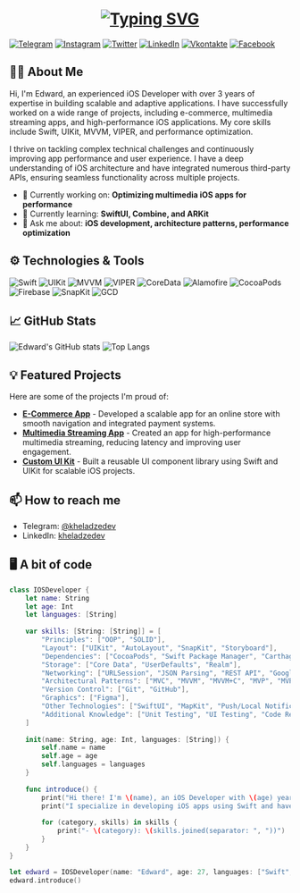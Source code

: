 <h1 align="center">
<a href="https://git.io/typing-svg"><img src="https://readme-typing-svg.herokuapp.com?font=Fira+Code&size=45&pause=1000&color=0EA293&center=true&vCenter=true&width=1000&lines=Hello+there!;I'm+Edward,+iOS+Developer" alt="Typing SVG" /></a>
</h1>

[![Telegram](https://img.shields.io/badge/-Telegram-090909?style=for-the-badge&logo=telegram&logoColor=27A0D9)](https://t.me/kheladzedev)
[![Instagram](https://img.shields.io/badge/-Instagram-090909?style=for-the-badge&logo=instagram&logoColor=B4068E)](https://www.instagram.com/kheladzedev)
[![Twitter](https://img.shields.io/badge/-Twitter-090909?style=for-the-badge&logo=Twitter&logoColor=1C9DEB)](https://twitter.com/kheladzedev)
[![LinkedIn](https://img.shields.io/badge/-LinkedIn-090909?style=for-the-badge&logo=linkedin&logoColor=007BB6)](https://www.linkedin.com/in/kheladzedev)
[![Vkontakte](https://img.shields.io/badge/-Vkontakte-090909?style=for-the-badge&logo=Vk&logoColor=4F7DB3)](https://vk.com/kheladzedev)
[![Facebook](https://img.shields.io/badge/-Facebook-090909?style=for-the-badge&logo=Facebook&logoColor=1195F5)](https://www.facebook.com/kheladzedev)

## 🧑‍💻 About Me
Hi, I'm Edward, an experienced iOS Developer with over 3 years of expertise in building scalable and adaptive applications. I have successfully worked on a wide range of projects, including e-commerce, multimedia streaming apps, and high-performance iOS applications. My core skills include Swift, UIKit, MVVM, VIPER, and performance optimization.

I thrive on tackling complex technical challenges and continuously improving app performance and user experience. I have a deep understanding of iOS architecture and have integrated numerous third-party APIs, ensuring seamless functionality across multiple projects.

- 🔭 Currently working on: **Optimizing multimedia iOS apps for performance**
- 🌱 Currently learning: **SwiftUI, Combine, and ARKit**
- 💬 Ask me about: **iOS development, architecture patterns, performance optimization**

## ⚙️ Technologies & Tools
![Swift](https://img.shields.io/badge/-Swift-090909?style=for-the-badge&logo=swift)
![UIKit](https://img.shields.io/badge/-UIKit-090909?style=for-the-badge&logo=uikit)
![MVVM](https://img.shields.io/badge/-MVVM-090909?style=for-the-badge&logo=mvvm)
![VIPER](https://img.shields.io/badge/-VIPER-090909?style=for-the-badge)
![CoreData](https://img.shields.io/badge/-CoreData-090909?style=for-the-badge&logo=apple)
![Alamofire](https://img.shields.io/badge/-Alamofire-090909?style=for-the-badge&logo=alamofire)
![CocoaPods](https://img.shields.io/badge/-CocoaPods-090909?style=for-the-badge&logo=cocoapods)
![Firebase](https://img.shields.io/badge/-Firebase-090909?style=for-the-badge&logo=firebase)
![SnapKit](https://img.shields.io/badge/-SnapKit-090909?style=for-the-badge&logo=snapkit)
![GCD](https://img.shields.io/badge/-GCD-090909?style=for-the-badge&logo=gcd)

## 📈 GitHub Stats
![Edward's GitHub stats](https://github-readme-stats.vercel.app/api?username=kheladzedev&show_icons=true&theme=radical)
![Top Langs](https://github-readme-stats.vercel.app/api/top-langs/?username=kheladzedev&layout=compact&theme=radical)

## 💡 Featured Projects
Here are some of the projects I'm proud of:
- [**E-Commerce App**](https://github.com/kheladzedev/e-commerce-app) - Developed a scalable app for an online store with smooth navigation and integrated payment systems.
- [**Multimedia Streaming App**](https://github.com/kheladzedev/multimedia-streaming-app) - Created an app for high-performance multimedia streaming, reducing latency and improving user engagement.
- [**Custom UI Kit**](https://github.com/kheladzedev/custom-ui-kit) - Built a reusable UI component library using Swift and UIKit for scalable iOS projects.

## 📫 How to reach me
- Telegram: [@kheladzedev](https://t.me/kheladzedev)
- LinkedIn: [kheladzedev](https://www.linkedin.com/in/kheladzedev)

## 🖥️ A bit of code

```swift
class IOSDeveloper {
    let name: String
    let age: Int
    let languages: [String]
    
    var skills: [String: [String]] = [
        "Principles": ["OOP", "SOLID"],
        "Layout": ["UIKit", "AutoLayout", "SnapKit", "Storyboard"],
        "Dependencies": ["CocoaPods", "Swift Package Manager", "Carthage"],
        "Storage": ["Core Data", "UserDefaults", "Realm"],
        "Networking": ["URLSession", "JSON Parsing", "REST API", "Google", "Firebase"],
        "Architectural Patterns": ["MVC", "MVVM", "MVVM+C", "MVP", "MVP+C"],
        "Version Control": ["Git", "GitHub"],
        "Graphics": ["Figma"],
        "Other Technologies": ["SwiftUI", "MapKit", "Push/Local Notifications", "Multimedia (AVFoundation, Core Audio, AVKit)", "App Store/TestFlight"],
        "Additional Knowledge": ["Unit Testing", "UI Testing", "Code Review", "Performance Optimization"]
    ]
    
    init(name: String, age: Int, languages: [String]) {
        self.name = name
        self.age = age
        self.languages = languages
    }
    
    func introduce() {
        print("Hi there! I'm \(name), an iOS Developer with \(age) years of experience.")
        print("I specialize in developing iOS apps using Swift and have a strong skillset:")
        
        for (category, skills) in skills {
            print("- \(category): \(skills.joined(separator: ", "))")
        }
    }
}

let edward = IOSDeveloper(name: "Edward", age: 27, languages: ["Swift", "Objective-C", "Python"])
edward.introduce()

